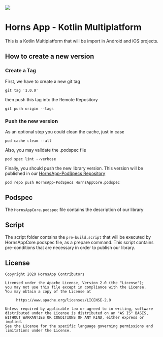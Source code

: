 [![](https://jitpack.io/v/Yesferal/HornsApp-Core.svg)](https://jitpack.io/#Yesferal/HornsApp-Core)
# Horns App - Kotlin Multiplatform
This is a Kotlin Multiplatform that will be import in Android and iOS projects.

## How to create a new version

### Create a Tag
First, we have to create a new git tag
```
git tag '1.0.0'
```
then push this tag into the Remote Repository
```
git push origin --tags   
```
### Push the new version
As an optional step you could clean the cache, just in case
```
pod cache clean --all 
```

Also, you may validate the .podspec file
```
pod spec lint --verbose  
```

Finally, you should push the new library version. This version will be published in our [HornsApp-PodSpecs Repository](https://github.com/Yesferal/HornsApp-PodSpecs)
```
pod repo push HornsApp-PodSpecs HornsAppCore.podspec
```

## Podspec
The `HornsAppCore.podspec` file contains the description of our library

## Script
The script folder contains the `pre-build.script` that will be executed by HornsAppCore.podspec file,
as a prepare command. This script contains pre-conditions that are necessary in order to publish our library.

## License
```
Copyright 2020 HornsApp Contributors

Licensed under the Apache License, Version 2.0 (the "License");
you may not use this file except in compliance with the License.
You may obtain a copy of the License at

     https://www.apache.org/licenses/LICENSE-2.0

Unless required by applicable law or agreed to in writing, software
distributed under the License is distributed on an "AS IS" BASIS,
WITHOUT WARRANTIES OR CONDITIONS OF ANY KIND, either express or implied.
See the License for the specific language governing permissions and
limitations under the License.
```